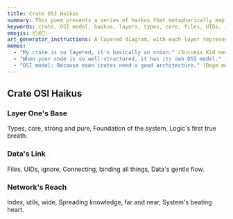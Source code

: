 ```yaml
---
title: Crate OSI Haikus
summary: This poem presents a series of haikus that metaphorically map the layers of a Rust crate to the OSI model, describing how types, files, UIDs, and indexing contribute to the system's foundation, data flow, and knowledge spread.
keywords: crate, OSI model, haikus, layers, types, core, files, UIDs, ignore, index, utils, network, data flow, knowledge, system
emojis: 📦🌐🔗✨
art_generator_instructions: A layered diagram, with each layer representing an OSI layer and a corresponding haiku. For "Layer One's Base," glowing, fundamental types forming a solid foundation. For "Data's Link," interconnected files and UIDs forming a gentle, flowing stream of data. For "Network's Reach," a vast, glowing network of indexed knowledge spreading outwards. The overall feeling should be one of structured complexity, interconnectedness, and the beauty of a well-designed system.
memes:
  - "My crate is so layered, it's basically an onion." (Success Kid meme)
  - "When your code is so well-structured, it has its own OSI model." (Expanding Brain meme)
  - "OSI model: Because even crates need a good architecture." (Doge meme)
---
```

## Crate OSI Haikus

### Layer One's Base
Types, core, strong and pure,
Foundation of the system,
Logic's first true breath.

### Data's Link
Files, UIDs, ignore,
Connecting, binding all things,
Data's gentle flow.

### Network's Reach
Index, utils, wide,
Spreading knowledge, far and near,
System's beating heart.